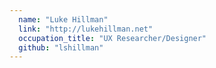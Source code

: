 ```yaml
---
  name: "Luke Hillman"
  link: "http://lukehillman.net"
  occupation_title: "UX Researcher/Designer"
  github: "lshillman"
---
```

